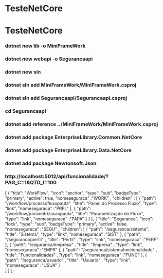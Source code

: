# TesteNetCore
# TesteNetCore


### dotnet new lib -o MiniFrameWork
### dotnet new webapi -o Segurancaapi
### dotnet new sln
### dotnet sln add MiniFrameWork/MiniFrameWork.csproj
### dotnet sln add Segurancaapi/Segurancaapi.csproj
### cd Segurancaapi
### dotnet add reference ../MiniFrameWork/MiniFrameWork.csproj

### dotnet add package EnterpriseLibrary.Common.NetCore
### dotnet add package EnterpriseLibrary.Data.NetCore
### dotnet add package Newtonsoft.Json

### http://localhost:5012/api/funcionalidade/?PAG_C=1&QTD_I=100


[
    {
        "title": "WorkFlow", "icon": "anchor", "type": "sub", "badgeType": "primary", "active": true, "nomeseguraca" :"WORK" ,
        "children" :
            [
                { "path": "/workflow/processofluxopauta", "title": "Painel do Processo Fluxo", "type": "link", "nomeseguraca" :"PRFL" },
                { "path": "/workflow/parametrizacaopauta", "title": "Parametrização do Fluxo", "type": "link", "nomeseguraca" :"PAPA" }
            ]
    },
    {
        "title": "Seguranca", "icon": "lock", "type": "sub", "badgeType": "primary", "active": false, "nomeseguraca" :"SEGU" ,
        "children":
            [
                { "path": "/seguranca/sistema", "title": "Sistema", "type": "link", "nomeseguraca" :"SIST" },
                { "path": "/seguranca/perfil" , "title": "Perfil" , "type": "link", "nomeseguraca" :"PERF" },
                { "path": "/seguranca/empresa" , "title": "Empresa" , "type": "link", "nomeseguraca" :"EMPR" },
                { "path": "/seguranca/sistemafuncionalidade" , "title": "Funcionalidades" , "type": "link", "nomeseguraca" :"FUNC" },
                { "path": "/seguranca/usuario" , "title": "Usuario" , "type": "link", "nomeseguraca" :"USUA" }              
            ]
    }
];